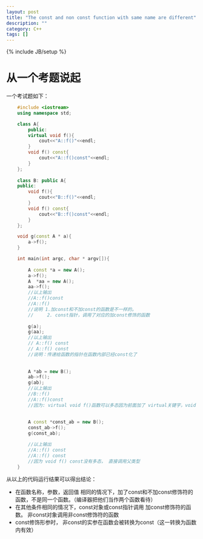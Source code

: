 ```yaml
---
layout: post
title: "The const and non const function with same name are different"
description: ""
category: C++
tags: []
---
```

{% include JB/setup %}

# 从一个考题说起

一个考试题如下：

```cpp
    #include <iostream>
    using namespace std;

    class A{
        public:
        virtual void f(){
            cout<<"A::f()"<<endl;
        }
        void f() const{
            cout<<"A::f()const"<<endl;
        }
    };
    
    class B: public A{
    public:
        void f(){
            cout<<"B::f()"<<endl;
        }
        void f() const{
            cout<<"B::f()const"<<endl;
        }
    };

    void g(const A * a){
        a->f();
    }

    int main(int argc, char * argv[]){
        
        A const *a = new A();
        a->f();
        A  *aa = new A();
        aa->f();
        //以上输出
        //A::f()const
        //A::f()
        //说明 1.加const和不加const的函数是不一样的。
        //     2. const指针，调用了对应的加const修饰的函数
        
        g(a);
        g(aa);
        //以上输出
        // A::f() const
        // A::f() const
        //说明：传递给函数的指针在函数内部已经const化了
        
        
        A *ab = new B();
        ab->f();
        g(ab);
        //以上输出
        //B::f()
        //A::f()const
        //因为: virtual void f()函数可以多态因为前面加了 virtual关键字，void f() const函数没有多态
            
        
        A const *const_ab = new B();
        const_ab->f();
        g(const_ab);

        //以上输出
        //A::f() const
        //A::f() const
        //因为 void f() const没有多态， 直接调用父类型
    } 
```

从以上的代码运行结果可以得出结论：
* 在函数名称，参数，返回值 相同的情况下，加了const和不加const修饰符的函数，不是同一个函数。（编译器把他们当作两个函数看待）
* 在其他条件相同的情况下，const对象或const指针调用 加const修饰符的函数。
    非const对象调用非const修饰符的函数
* const修饰形参时， 非const的实参在函数会被转换为const（这一转换为函数内有效）